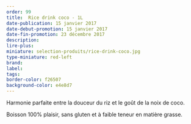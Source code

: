```yaml
---
order: 99
title:  Rice drink coco - 1L
date-publication: 15 janvier 2017
date-debut-promotion: 15 janvier 2017
date-fin-promotion: 23 décembre 2017
description: 
lire-plus:
miniature: selection-produits/rice-drink-coco.jpg
type-miniature: red-left
brand:
label: 
tags:
border-color: f26507
background-color: e4e8d7
---
```


Harmonie parfaite entre la douceur du riz et le goût de la noix de coco. 

Boisson 100% plaisir, sans gluten et à faible teneur en matière grasse.

